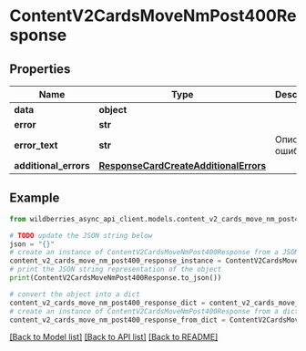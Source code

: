 # ContentV2CardsMoveNmPost400Response


## Properties

Name | Type | Description | Notes
------------ | ------------- | ------------- | -------------
**data** | **object** |  | [optional] 
**error** | **str** |  | [optional] 
**error_text** | **str** | Описание ошибки | [optional] 
**additional_errors** | [**ResponseCardCreateAdditionalErrors**](ResponseCardCreateAdditionalErrors.md) |  | [optional] 

## Example

```python
from wildberries_async_api_client.models.content_v2_cards_move_nm_post400_response import ContentV2CardsMoveNmPost400Response

# TODO update the JSON string below
json = "{}"
# create an instance of ContentV2CardsMoveNmPost400Response from a JSON string
content_v2_cards_move_nm_post400_response_instance = ContentV2CardsMoveNmPost400Response.from_json(json)
# print the JSON string representation of the object
print(ContentV2CardsMoveNmPost400Response.to_json())

# convert the object into a dict
content_v2_cards_move_nm_post400_response_dict = content_v2_cards_move_nm_post400_response_instance.to_dict()
# create an instance of ContentV2CardsMoveNmPost400Response from a dict
content_v2_cards_move_nm_post400_response_from_dict = ContentV2CardsMoveNmPost400Response.from_dict(content_v2_cards_move_nm_post400_response_dict)
```
[[Back to Model list]](../README.md#documentation-for-models) [[Back to API list]](../README.md#documentation-for-api-endpoints) [[Back to README]](../README.md)


